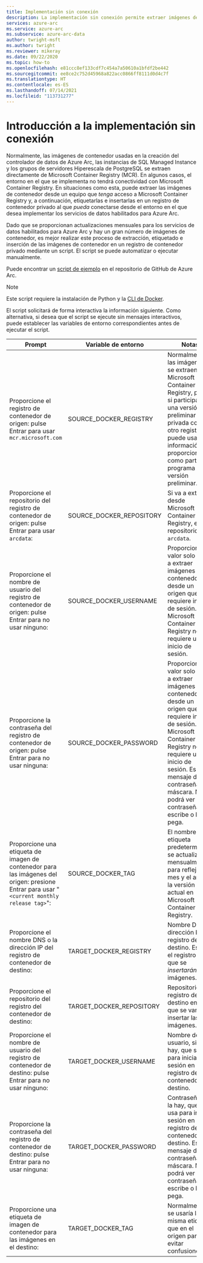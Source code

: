 ```yaml
---
title: Implementación sin conexión
description: La implementación sin conexión permite extraer imágenes de contenedor de un registro de contenedor privado en lugar de extraerlas de Microsoft Container Registry.
services: azure-arc
ms.service: azure-arc
ms.subservice: azure-arc-data
author: twright-msft
ms.author: twright
ms.reviewer: mikeray
ms.date: 09/22/2020
ms.topic: how-to
ms.openlocfilehash: e81ccc8ef133cdf7c454a7a50610a1bfdf2be442
ms.sourcegitcommit: ee8ce2c752d45968a822acc0866ff8111d0d4c7f
ms.translationtype: HT
ms.contentlocale: es-ES
ms.lasthandoff: 07/14/2021
ms.locfileid: "113731277"
---
```

# <a name="offline-deployment-overview"></a>Introducción a la implementación sin conexión

Normalmente, las imágenes de contenedor usadas en la creación del controlador de datos de Azure Arc, las instancias de SQL Managed Instance y los grupos de servidores Hiperescala de PostgreSQL se extraen directamente de Microsoft Container Registry (MCR). En algunos casos, el entorno en el que se implementa no tendrá conectividad con Microsoft Container Registry.  En situaciones como esta, puede extraer las imágenes de contenedor desde un equipo que _tenga_ acceso a Microsoft Container Registry y, a continuación, etiquetarlas e insertarlas en un registro de contenedor privado al que _pueda_ conectarse desde el entorno en el que desea implementar los servicios de datos habilitados para Azure Arc.

Dado que se proporcionan actualizaciones mensuales para los servicios de datos habilitados para Azure Arc y hay un gran número de imágenes de contenedor, es mejor realizar este proceso de extracción, etiquetado e inserción de las imágenes de contenedor en un registro de contenedor privado mediante un script.  El script se puede automatizar o ejecutar manualmente.

Puede encontrar un [script de ejemplo](https://raw.githubusercontent.com/microsoft/azure_arc/main/arc_data_services/deploy/scripts/pull-and-push-arc-data-services-images-to-private-registry.py) en el repositorio de GitHub de Azure Arc.

> [!NOTE]
> Este script requiere la instalación de Python y la [CLI de Docker](https://docs.docker.com/install/).

El script solicitará de forma interactiva la información siguiente.  Como alternativa, si desea que el script se ejecute sin mensajes interactivos, puede establecer las variables de entorno correspondientes antes de ejecutar el script.

|Prompt|Variable de entorno|Notas|
|---|---|---|
|Proporcione el registro de contenedor de origen: pulse Entrar para usar `mcr.microsoft.com`|SOURCE_DOCKER_REGISTRY|Normalmente, las imágenes se extraen de Microsoft Container Registry, pero si participa en una versión preliminar privada con otro registro, puede usar la información proporcionada como parte del programa de versión preliminar.|
|Proporcione el repositorio del registro de contenedor de origen: pulse Entrar para usar `arcdata`:|SOURCE_DOCKER_REPOSITORY|Si va a extraer desde Microsoft Container Registry, el repositorio será `arcdata`.|
|Proporcione el nombre de usuario del registro de contenedor de origen: pulse Entrar para no usar ninguno:|SOURCE_DOCKER_USERNAME|Proporcione un valor solo si va a extraer imágenes de contenedor desde un origen que requiere inicio de sesión.  Microsoft Container Registry no requiere un inicio de sesión.|
|Proporcione la contraseña del registro de contenedor de origen: pulse Entrar para no usar ninguna:|SOURCE_DOCKER_PASSWORD|Proporcione un valor solo si va a extraer imágenes de contenedor desde un origen que requiere inicio de sesión.  Microsoft Container Registry no requiere un inicio de sesión. Es un mensaje de contraseña con máscara.  No podrá ver la contraseña si la escribe o la pega.|
|Proporcione una etiqueta de imagen de contenedor para las imágenes del origen: presione Entrar para usar "`<current monthly release tag>`":|SOURCE_DOCKER_TAG|El nombre de etiqueta predeterminado se actualizará mensualmente para reflejar el mes y el año de la versión actual en Microsoft Container Registry.|
|Proporcione el nombre DNS o la dirección IP del registro de contenedor de destino:|TARGET_DOCKER_REGISTRY|Nombre DNS o dirección IP del registro de destino.  Este es el registro en el que se _insertarán_ las imágenes.|
|Proporcione el repositorio del registro del contenedor de destino:|TARGET_DOCKER_REPOSITORY|Repositorio del registro de destino en el que se van a insertar las imágenes.|
|Proporcione el nombre de usuario del registro de contenedor de destino: pulse Entrar para no usar ninguno:|TARGET_DOCKER_USERNAME|Nombre de usuario, si lo hay, que se usa para iniciar sesión en el registro de contenedor de destino.|
|Proporcione la contraseña del registro de contenedor de destino: pulse Entrar para no usar ninguna:|TARGET_DOCKER_PASSWORD|Contraseña, si la hay, que se usa para iniciar sesión en el registro de contenedor de destino. Es un mensaje de contraseña con máscara.  No podrá ver la contraseña si la escribe o la pega.|
|Proporcione una etiqueta de imagen de contenedor para las imágenes en el destino:|TARGET_DOCKER_TAG|Normalmente, se usaría la misma etiqueta que en el origen para evitar confusiones.|